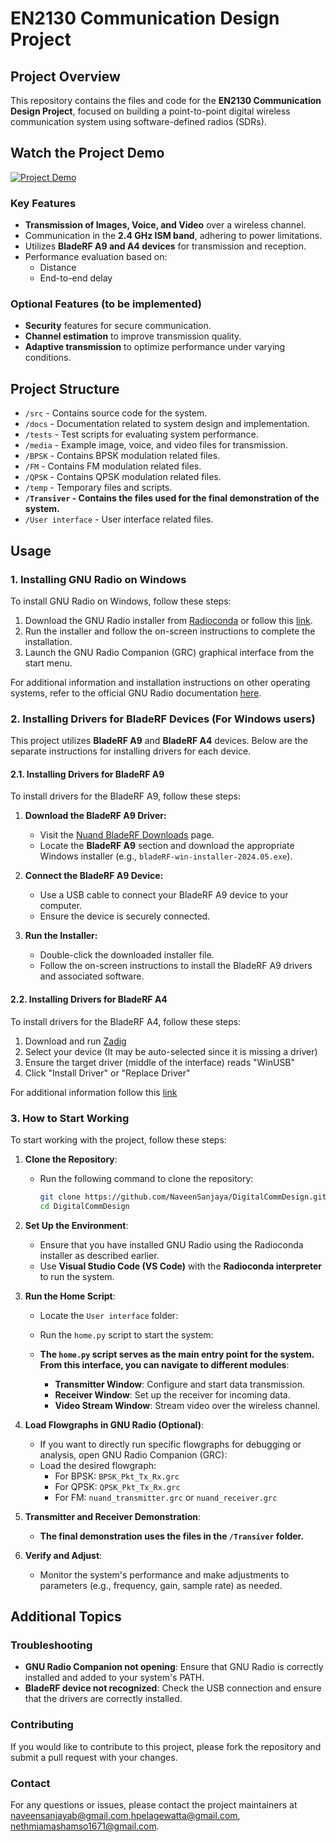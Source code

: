 # EN2130 Communication Design Project

## Project Overview

This repository contains the files and code for the **EN2130 Communication Design Project**, focused on building a point-to-point digital wireless communication system using software-defined radios (SDRs).

## Watch the Project Demo

[![Project Demo](http://img.youtube.com/vi/KdEGzrJ_zQ/0.jpg)](http://www.youtube.com/watch?v=KdEGzrJ_zQ)

### Key Features

- **Transmission of Images, Voice, and Video** over a wireless channel.
- Communication in the **2.4 GHz ISM band**, adhering to power limitations.
- Utilizes **BladeRF A9 and A4 devices** for transmission and reception.
- Performance evaluation based on:
  - Distance
  - End-to-end delay

### Optional Features (to be implemented)

- **Security** features for secure communication.
- **Channel estimation** to improve transmission quality.
- **Adaptive transmission** to optimize performance under varying conditions.

## Project Structure

- `/src` - Contains source code for the system.
- `/docs` - Documentation related to system design and implementation.
- `/tests` - Test scripts for evaluating system performance.
- `/media` - Example image, voice, and video files for transmission.
- `/BPSK` - Contains BPSK modulation related files.
- `/FM` - Contains FM modulation related files.
- `/QPSK` - Contains QPSK modulation related files.
- `/temp` - Temporary files and scripts.
- **`/Transiver` - Contains the files used for the final demonstration of the system.**
- `/User interface` - User interface related files.

## Usage

### 1. Installing GNU Radio on Windows

To install GNU Radio on Windows, follow these steps:

1. Download the GNU Radio installer from [Radioconda](https://github.com/ryanvolz/radioconda?tab=readme-ov-file) or follow this [link](https://glare-sable.vercel.app/ryanvolz/radioconda/radioconda-.*-Windows-x86_64.exe).
2. Run the installer and follow the on-screen instructions to complete the installation.
3. Launch the GNU Radio Companion (GRC) graphical interface from the start menu.

For additional information and installation instructions on other operating systems, refer to the official GNU Radio documentation [here](https://wiki.gnuradio.org/index.php/InstallingGR).

### 2. Installing Drivers for BladeRF Devices (For Windows users)

This project utilizes **BladeRF A9** and **BladeRF A4** devices. Below are the separate instructions for installing drivers for each device.

#### 2.1. Installing Drivers for BladeRF A9

To install drivers for the BladeRF A9, follow these steps:

1. **Download the BladeRF A9 Driver:**
   - Visit the [Nuand BladeRF Downloads](https://github.com/Nuand/bladeRF/releases/tag/2024.05) page.
   - Locate the **BladeRF A9** section and download the appropriate Windows installer (e.g., `bladeRF-win-installer-2024.05.exe`).
    
2. **Connect the BladeRF A9 Device:**
   - Use a USB cable to connect your BladeRF A9 device to your computer.
   - Ensure the device is securely connected.
    
3. **Run the Installer:**
   - Double-click the downloaded installer file.
   - Follow the on-screen instructions to install the BladeRF A9 drivers and associated software.

#### 2.2. Installing Drivers for BladeRF A4

To install drivers for the BladeRF A4, follow these steps:

1. Download and run [Zadig](https://zadig.akeo.ie/)
2. Select your device (It may be auto-selected since it is missing a driver)
3. Ensure the target driver (middle of the interface) reads "WinUSB"
4. Click "Install Driver" or "Replace Driver"

For additional information follow this [link](https://github.com/ryanvolz/radioconda?tab=readme-ov-file#bladerf)

### 3. How to Start Working

To start working with the project, follow these steps:

1. **Clone the Repository**:
   - Run the following command to clone the repository:
     ```sh
     git clone https://github.com/NaveenSanjaya/DigitalCommDesign.git
     cd DigitalCommDesign
     ```

2. **Set Up the Environment**:
   - Ensure that you have installed GNU Radio using the Radioconda installer as described earlier.
   - Use **Visual Studio Code (VS Code)** with the **Radioconda interpreter** to run the system.

3. **Run the Home Script**:
   - Locate the `User interface` folder:
   - Run the `home.py` script to start the system:

   - **The `home.py` script serves as the main entry point for the system. From this interface, you can navigate to different modules**:
     - **Transmitter Window**: Configure and start data transmission.
     - **Receiver Window**: Set up the receiver for incoming data.
     - **Video Stream Window**: Stream video over the wireless channel.

4. **Load Flowgraphs in GNU Radio (Optional)**:
   - If you want to directly run specific flowgraphs for debugging or analysis, open GNU Radio Companion (GRC):
   - Load the desired flowgraph:
     - For BPSK: `BPSK_Pkt_Tx_Rx.grc`
     - For QPSK: `QPSK_Pkt_Tx_Rx.grc`
     - For FM: `nuand_transmitter.grc` or `nuand_receiver.grc`

5. **Transmitter and Receiver Demonstration**:
   - **The final demonstration uses the files in the `/Transiver` folder.**

6. **Verify and Adjust**:
   - Monitor the system's performance and make adjustments to parameters (e.g., frequency, gain, sample rate) as needed.

## Additional Topics

### Troubleshooting

- **GNU Radio Companion not opening**: Ensure that GNU Radio is correctly installed and added to your system's PATH.
- **BladeRF device not recognized**: Check the USB connection and ensure that the drivers are correctly installed.

### Contributing

If you would like to contribute to this project, please fork the repository and submit a pull request with your changes.

### Contact

For any questions or issues, please contact the project maintainers at [naveensanjayab@gmail.com](naveensanjayab@gmail.com),[hpelagewatta@gmail.com](hpelagewatta@gmail.com), [nethmiamashamso1671@gmail.com](nethmiamashamso1671@gmail.com).
